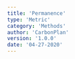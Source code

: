 ```yaml
---
title: 'Permanence'
type: 'Metric'
category: 'Methods'
author: 'CarbonPlan'
version: '1.0.0'
date: '04-27-2020'
---
```



